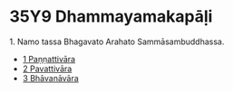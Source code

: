 # 35Y9 Dhammayamakapāḷi

1\. Namo tassa Bhagavato Arahato Sammāsambuddhassa.

* [1 Paṇṇattivāra](1.md)
* [2 Pavattivāra](2.md)
* [3 Bhāvanāvāra](3.md)
